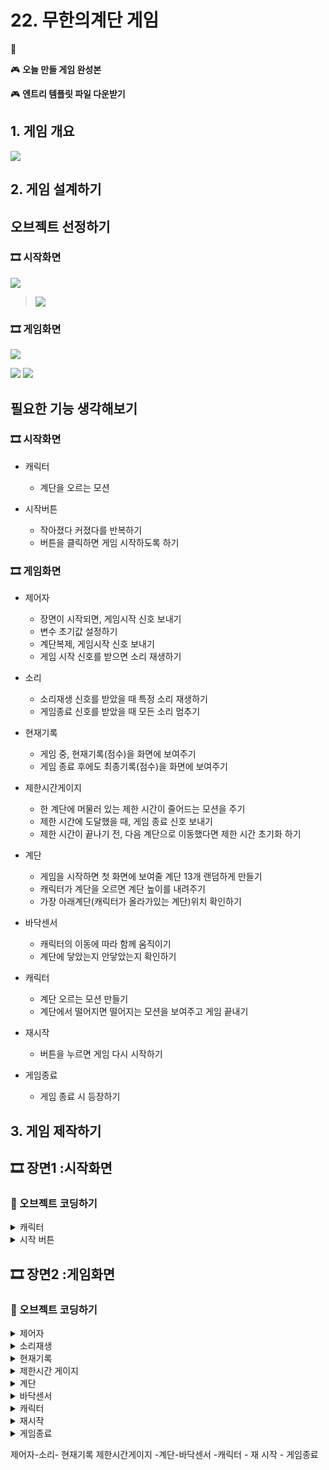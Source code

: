 # 22. 무한의계단 게임 

🚩 

🎮  **오늘 만들 게임 완성본**   
[]() 

🎮  **엔트리 템플릿 파일 다운받기**   
[]()

## 1. 게임 개요
![](img/22_무한의계단/0.gif)

## 2. 게임 설계하기

## 오브젝트 선정하기 

### 🎞️ 시작화면 
![](img/22_무한의계단/34.png)

> ![](img/22_무한의계단/31.png)

### 🎞️ 게임화면 
![](img/22_무한의계단/35.png)

![](img/22_무한의계단/32.png)
![](img/22_무한의계단/33.png)

  
## 필요한 기능 생각해보기

### 🎞️ 시작화면 

- 캐릭터
  - 계단을 오르는 모션 

- 시작버튼 
  - 작아졌다 커졌다를 반복하기
  - 버튼을 클릭하면 게임 시작하도록 하기


### 🎞️ 게임화면 

- 제어자    
  - 장면이 시작되면, 게임시작 신호 보내기
  - 변수 초기값 설정하기 
  - 계단복제, 게임시작 신호 보내기 
  - 게임 시작 신호를 받으면 소리 재생하기 
  
- 소리
  - 소리재생 신호를 받았을 때 특정 소리 재생하기
  - 게임종료 신호를 받았을 때 모든 소리 멈추기 
  
- 현재기록 
  - 게임 중, 현재기록(점수)을 화면에 보여주기 
  - 게임 종료 후에도 최종기록(점수)을 화면에 보여주기 
  
- 제한시간게이지 
  - 한 계단에 머물러 있는 제한 시간이 줄어드는 모션을 주기 
  - 제한 시간에 도달했을 때, 게임 종료 신호 보내기 
  - 제한 시간이 끝나기 전, 다음 계단으로 이동했다면 제한 시간 초기화 하기 
  
- 계단
  - 게임을 시작하면 첫 화면에 보여줄 계단 13개 랜덤하게 만들기
  - 캐릭터가 계단을 오르면 계단 높이를 내려주기 
  - 가장 아래계단(캐릭터가 올라가있는 계단)위치 확인하기
  
- 바닥센서 
  - 캐릭터의 이동에 따라 함께 움직이기
  - 계단에 닿았는지 안닿았는지 확인하기 
  
- 캐릭터  
  - 계단 오르는 모션 만들기
  - 계단에서 떨어지면 떨어지는 모션을 보여주고 게임 끝내기 
  
- 재시작 
  - 버튼을 누르면 게임 다시 시작하기 
  
- 게임종료 
  - 게임 종료 시 등장하기 


## 3. 게임 제작하기

## 🎞️ 장면1 :시작화면 

### 🧩 오브젝트 코딩하기

<details>
<summary> 캐릭터 </summary>

![](img/22_무한의계단/4.png)


![](img/22_무한의계단/1.png)


</details>

<details>
<summary> 시작 버튼 </summary>

![](img/22_무한의계단/5.png)

![](img/22_무한의계단/2.png)

![](img/22_무한의계단/3.png)


</details>


## 🎞️ 장면2 :게임화면 


### 🧩 오브젝트 코딩하기

<details>
<summary> 제어자 </summary>

![](img/22_무한의계단/6.png)

![](img/22_무한의계단/8.png)

![](img/22_무한의계단/9.png)


</details>



<details>
<summary> 소리재생 </summary>

![](img/22_무한의계단/10.png)

![](img/22_무한의계단/11.png)


</details>

<details>

<summary> 현재기록 </summary>

![](img/22_무한의계단/12.png)

![](img/22_무한의계단/13.png)


</details>

<details>

<summary> 제한시간 게이지 </summary>

![](img/22_무한의계단/14.png)

![](img/22_무한의계단/15.png)



</details>

<details>

<summary> 계단 </summary>

![](img/22_무한의계단/16.png)

![](img/22_무한의계단/17.png)

![](img/22_무한의계단/18.png)

![](img/22_무한의계단/19.png)

</details>


<details>

<summary> 바닥센서 </summary>

![](img/22_무한의계단/20.png)


</details>

<details>

<summary> 캐릭터 </summary>

![](img/22_무한의계단/21.png)

![](img/22_무한의계단/22.png)

![](img/22_무한의계단/23.png)

![](img/22_무한의계단/24.png)

![](img/22_무한의계단/25.png)

</details>

<details>

<summary> 재시작 </summary>

![](img/22_무한의계단/26.png)

![](img/22_무한의계단/27.png) 

![](img/22_무한의계단/28.png)


</details>

<details>

<summary> 게임종료 </summary>

![](img/22_무한의계단/29.png)

![](img/22_무한의계단/30.png)


</details>


제어자-소리- 현재기록 제한시간게이지 -계단-바닥센서 -캐릭터  - 재 시작 - 게임종료 